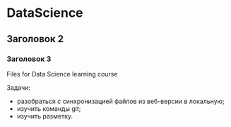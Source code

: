 # DataScience
## Заголовок 2
### Заголовок 3
Files for Data Science learning course

Задачи:
* разобраться с синхронизацией файлов из веб-версии в локальную;
* изучить команды git;
* изучить разметку.

